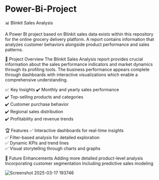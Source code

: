 # Power-Bi-Project 
📊 Blinkit Sales Analysis

A Power BI project based on Blinkit sales data exists within this repository for the online grocery delivery platform. A report contains information that analyzes customer behaviors alongside product performance and sales patterns.



🚀 Project Overview
The Blinkit Sales Analysis report provides crucial information about the sales performance indicators and market dynamics through its profiling tools. The business performance appears complete through dashboards with interactive visualizations which enable a comprehensive understanding.



 📈 Key Insights
✔️ Monthly and yearly sales performance  
✔️ Top-selling products and categories  
✔️ Customer purchase behavior  
✔️ Regional sales distribution  
✔️ Profitability and revenue trends  



 🏆 Features
✅ Interactive dashboards for real-time insights  
✅ Filter-based analysis for detailed exploration  
✅ Dynamic KPIs and trend lines  
✅ Visual storytelling through charts and graphs  



🎯 Future Enhancements
Adding more detailed product-level analysis
Incorporating customer segmentation
Including predictive sales modeling

 ![Screenshot 2025-03-17 193746](https://github.com/user-attachments/assets/5abd4edc-3bf3-466c-9355-ecfa8a3decc8)



